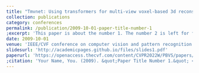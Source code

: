 ```yaml
---
title: "Tmvnet: Using transformers for multi-view voxel-based 3d reconstruction"
collection: publications
category: conferences
permalink: /publication/2009-10-01-paper-title-number-1
;excerpt: 'This paper is about the number 1. The number 2 is left for future work.'
date: 2009-10-01
venue: 'IEEE/CVF conference on computer vision and pattern recognition Workshop'
slidesurl: 'http://academicpages.github.io/files/slides1.pdf'
paperurl: 'https://openaccess.thecvf.com/content/CVPR2022W/PBVS/papers/Peng_TMVNet_Using_Transformers_for_Multi-View_Voxel-Based_3D_Reconstruction_CVPRW_2022_paper.pdf'
;citation: 'Your Name, You. (2009). &quot;Paper Title Number 1.&quot; <i>Journal 1</i>. 1(1).'
---
```

